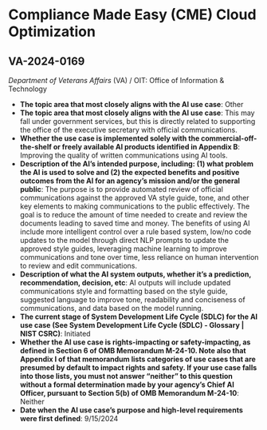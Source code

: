# Compliance Made Easy (CME) Cloud Optimization
## VA-2024-0169
_Department of Veterans Affairs_ (VA) / OIT: Office of Information & Technology


+ **The topic area that most closely aligns with the AI use case**: Other
+ **The topic area that most closely aligns with the AI use case**: This may fall under government services, but this is directly related to supporting the office of the executive secretary with official communications.
+ **Whether the use case is implemented solely with the commercial-off-the-shelf or freely available AI products identified in Appendix B**: Improving the quality of written communications using AI tools.
+ **Description of the AI’s intended purpose, including: (1) what problem the AI is used to solve and (2) the expected benefits and positive outcomes from the AI for an agency’s mission and/or the general public**: The purpose is to provide automated review of official communications against the approved VA style guide, tone, and other key elements to making communications to the public effectively. The goal is to reduce the amount of time needed to create and review the documents leading to saved time and money. The benefits of using AI include more intelligent control over a rule based system, low/no code updates to the model through direct NLP prompts to update the approved style guides, leveraging machine learning to improve communications and tone over time, less reliance on human intervention to review and edit communications.
+ **Description of what the AI system outputs, whether it’s a prediction, recommendation, decision, etc**: AI outputs will include updated communications style and formatting based on the style guide, suggested language to improve tone, readability and conciseness of communications, and data based on the model running.
+ **The current stage of System Development Life Cycle (SDLC) for the AI use case (See System Development Life Cycle (SDLC) - Glossary | NIST CSRC)**: Initiated
+ **Whether the AI use case is rights-impacting or safety-impacting, as defined in Section 6 of OMB Memorandum M-24-10. Note also that Appendix I of that memorandum lists categories of use cases that are presumed by default to impact rights and safety. If your use case falls into those lists, you must not answer “neither” to this question without a formal determination made by your agency’s Chief AI Officer, pursuant to Section 5(b) of OMB Memorandum M-24-10**: Neither
+ **Date when the AI use case’s purpose and high-level requirements were first defined**: 9/15/2024